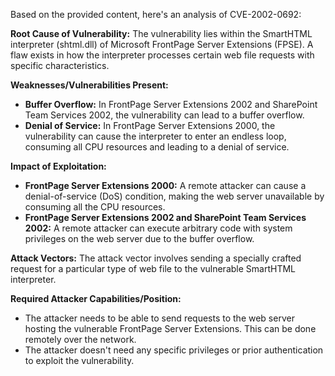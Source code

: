 Based on the provided content, here's an analysis of CVE-2002-0692:

**Root Cause of Vulnerability:**
The vulnerability lies within the SmartHTML interpreter (shtml.dll) of Microsoft FrontPage Server Extensions (FPSE). A flaw exists in how the interpreter processes certain web file requests with specific characteristics.

**Weaknesses/Vulnerabilities Present:**
- **Buffer Overflow:** In FrontPage Server Extensions 2002 and SharePoint Team Services 2002, the vulnerability can lead to a buffer overflow.
- **Denial of Service:** In FrontPage Server Extensions 2000, the vulnerability can cause the interpreter to enter an endless loop, consuming all CPU resources and leading to a denial of service.

**Impact of Exploitation:**
- **FrontPage Server Extensions 2000:** A remote attacker can cause a denial-of-service (DoS) condition, making the web server unavailable by consuming all the CPU resources.
- **FrontPage Server Extensions 2002 and SharePoint Team Services 2002:** A remote attacker can execute arbitrary code with system privileges on the web server due to the buffer overflow.

**Attack Vectors:**
The attack vector involves sending a specially crafted request for a particular type of web file to the vulnerable SmartHTML interpreter.

**Required Attacker Capabilities/Position:**
- The attacker needs to be able to send requests to the web server hosting the vulnerable FrontPage Server Extensions. This can be done remotely over the network.
- The attacker doesn't need any specific privileges or prior authentication to exploit the vulnerability.